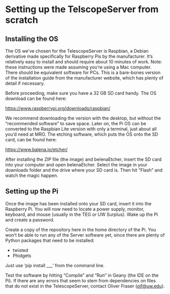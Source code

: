 # Setting up the TelscopeServer from scratch

## Installing the OS

The OS we’ve chosen for the TelescopeServer is Raspbian, a Debian derivative made specifically for Raspberry Pis by the manufacturer. It’s relatively easy to install and should require about 10 minutes of work. Note: these instructions were made assuming you’re using a Mac computer. There should be equivalent software for PCs. This is a bare-bones version of the installation guide from the manufacturer website, which has plenty of detail if necessary.

Before proceeding, make sure you have a 32 GB SD card handy. The OS download can be found here:

https://www.raspberrypi.org/downloads/raspbian/

We recommend downloading the version with the desktop, but without the “recommended software” to save space. Later on, the Pi OS can be converted to the Raspbian Lite version with only a terminal, just about all you’d need at MRO. The etching software, which puts the OS onto the SD card, can be found here:

https://www.balena.io/etcher/

After installing the ZIP file (the image) and belenaEtcher, insert the SD card into your computer and open belenaEtcher. Select the image in your downloads folder and the drive where your SD card is. Then hit “Flash” and watch the magic happen.

## Setting up the Pi

Once the image has been installed onto your SD card, insert it into the Raspberry Pi. You will now need to locate a power supply, monitor, keyboard, and mouse (usually in the TEG or UW Surplus). Wake up the Pi and create a password.

Create a copy of the repository here in the home directory of the Pi. You won’t be able to run any of the Server software yet, since there are plenty of Python packages that need to be installed:

- twisted
- Phidgets

Just use ‘pip install ___’ from the command line.

Test the software by hitting “Compile” and “Run” in Geany (the IDE on the Pi). If there are any errors that seem to stem from dependencies on files that do not exist in the TelescopeServer, contact Oliver Fraser (ojf@uw.edu). 